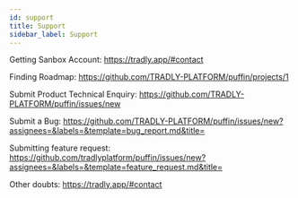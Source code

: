 ```yaml
---
id: support
title: Support 
sidebar_label: Support
---
```

Getting Sanbox Account: https://tradly.app/#contact

Finding Roadmap: https://github.com/TRADLY-PLATFORM/puffin/projects/1

Submit Product Technical Enquiry: https://github.com/TRADLY-PLATFORM/puffin/issues/new


Submit a Bug: https://github.com/TRADLY-PLATFORM/puffin/issues/new?assignees=&labels=&template=bug_report.md&title=

Submitting feature request: https://github.com/tradlyplatform/puffin/issues/new?assignees=&labels=&template=feature_request.md&title=

Other doubts: https://tradly.app/#contact


